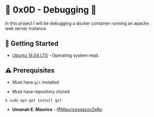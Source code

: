 # :shell: 0x0D - Debugging :shell:

In this project I will be debugging a docker container running an apache web server instance.

## :running: Getting Started

* [Ubuntu 14.04 LTS](http://releases.ubuntu.com/14.04/) - Operating system reqd.

## :warning: Prerequisites

* Must have `git` installed

* Must have repository cloned


```
$ sudo apt-get install git
```

* **Umanah E. Maurice** - [@MauricespazzoZeRo](https://github.com/MauricespazzoZeRo)
